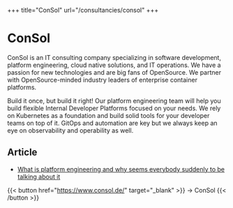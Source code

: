 +++
title="ConSol"
url="/consultancies/consol"
+++

# ConSol

ConSol is an IT consulting company specializing in software development,
platform engineering, cloud native solutions, and IT operations. We have
a passion for new technologies and are big fans of OpenSource. We
partner with OpenSource-minded industry leaders of enterprise container
platforms.

Build it once, but build it right! Our platform engineering team will
help you build flexible Internal Developer Platforms focused on your
needs.  We rely on Kubernetes as a foundation and build solid tools for
your developer teams on top of it.  GitOps and automation are key but we
always keep an eye on observability and operability as well.

## Article

- [What is platform engineering and why seems everybody suddenly to be talking about it](https://blog.consol.de/it-consulting-solutions/what-is-platform-engineering/)

{{< button href="https://www.consol.de/" target="_blank" >}}
-> ConSol
{{< /button >}}  

